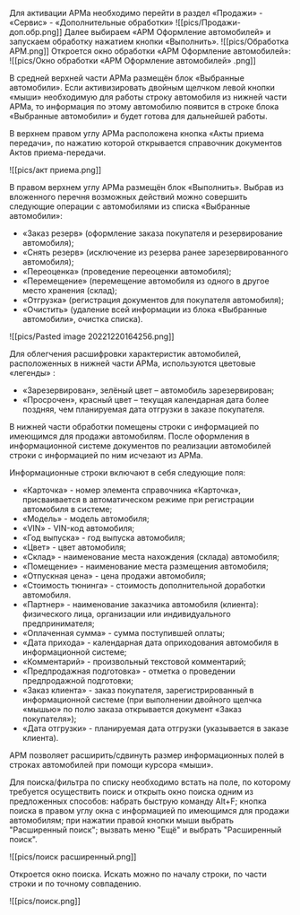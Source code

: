Для активации АРМа необходимо перейти в раздел «Продажи» - «Сервис» - «Дополнительные обработки»
![[pics/Продажи-доп.обр.png]]
Далее выбираем «АРМ Оформление автомобилей» и запускаем обработку нажатием кнопки «Выполнить».
![[pics/Обработка АРМ.png]]
Откроется окно обработки «АРМ Оформление автомобилей»:
![[pics/Окно обработки «АРМ Оформление автомобилей» .png]]

В средней верхней части АРМа размещён блок «Выбранные автомобили». Если активизировать двойным щелчком левой кнопки «мыши» необходимую для работы строку автомобиля из нижней части АРМа, то информация по этому автомобилю появится в строке блока «Выбранные автомобили» и будет готова для дальнейшей работы.

В верхнем правом углу АРМа расположена кнопка «Акты приема передачи», по нажатию которой открывается справочник документов Актов приема-передачи.

![[pics/акт приема.png]]

В правом верхнем углу АРМа размещён блок «Выполнить». Выбрав из вложенного перечня возможных действий можно совершить следующие операции с автомобилями из списка «Выбранные автомобили»:

-   «Заказ резерв» (оформление заказа покупателя и резервирование автомобиля);
-   «Снять резерв» (исключение из резерва ранее зарезервированного автомобиля);
-   «Переоценка» (проведение переоценки автомобиля);
-   «Перемещение» (перемещение автомобиля из одного в другое место хранения (склад);
-   «Отгрузка» (регистрация документов для покупателя автомобиля);
-   «Очистить» (удаление всей информации из блока «Выбранные автомобили», очистка списка).

![[pics/Pasted image 20221220164256.png]]

Для облегчения расшифровки характеристик автомобилей, расположенных в нижней части АРМа, используются цветовые «легенды» :

-   «Зарезервирован», зелёный цвет – автомобиль зарезервирован;
-   «Просрочен», красный цвет – текущая календарная дата более поздняя, чем планируемая дата отгрузки в заказе покупателя.

В нижней части обработки помещены строки с информацией по имеющимся для продажи автомобилям. После оформления в информационной системе документов по реализации автомобилей строки с информацией по ним исчезают из АРМа.

Информационные строки включают в себя следующие поля:

-   «Карточка» - номер элемента справочника «Карточка», присваивается в автоматическом режиме при регистрации автомобиля в системе;
-   «Модель» - модель автомобиля;
-   «VIN» - VIN-код автомобиля;
-   «Год выпуска» - год выпуска автомобиля;
-   «Цвет» - цвет автомобиля;
-   «Склад» - наименование места нахождения (склада) автомобиля;
-   «Помещение» - наименование места размещения автомобиля;
-   «Отпускная цена» - цена продажи автомобиля;
-   «Стоимость тюнинга» - стоимость дополнительной доработки автомобиля.
-   «Партнер» - наименование заказчика автомобиля (клиента): физического лица, организации или индивидуального предпринимателя;
-   «Оплаченная сумма» - сумма поступившей оплаты;
-   «Дата прихода» - календарная дата оприходования автомобиля в информационной системе;
-   «Комментарий» - произвольный текстовой комментарий;
-   «Предпродажная подготовка» - отметка о проведении предпродажной подготовки;
-   «Заказ клиента» - заказ покупателя, зарегистрированный в информационной системе (при выполнении двойного щелчка «мышью» по полю заказа открывается документ «Заказ покупателя»);
-   «Дата отгрузки» - планируемая дата отгрузки (указывается в заказе клиента).

АРМ позволяет расширить/сдвинуть размер информационных полей в строках автомобилей при помощи курсора «мыши».

Для поиска/фильтра по списку необходимо встать на поле, по которому требуется осуществить поиск и открыть окно поиска одним из предложенных способов:
набрать быструю команду Alt+F; кнопка поиска в правом углу окна с информацией по имеющимся для продажи автомобилям; при нажатии правой кнопки мыши выбрать "Расширенный поиск"; вызвать меню "Ещё" и выбрать "Расширенный поиск".

![[pics/поиск расширенный.png]]

Откроется окно поиска. Искать можно по началу строки, по части строки и по точному совпадению.

![[pics/поиск.png]]
